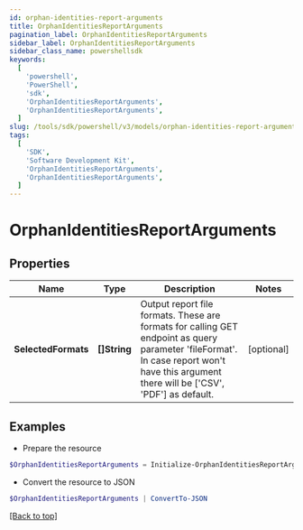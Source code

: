 ```yaml
---
id: orphan-identities-report-arguments
title: OrphanIdentitiesReportArguments
pagination_label: OrphanIdentitiesReportArguments
sidebar_label: OrphanIdentitiesReportArguments
sidebar_class_name: powershellsdk
keywords:
  [
    'powershell',
    'PowerShell',
    'sdk',
    'OrphanIdentitiesReportArguments',
    'OrphanIdentitiesReportArguments',
  ]
slug: /tools/sdk/powershell/v3/models/orphan-identities-report-arguments
tags:
  [
    'SDK',
    'Software Development Kit',
    'OrphanIdentitiesReportArguments',
    'OrphanIdentitiesReportArguments',
  ]
---
```


# OrphanIdentitiesReportArguments

## Properties

| Name | Type | Description | Notes |
| --- | --- | --- | --- |
| **SelectedFormats** | **[]String** | Output report file formats. These are formats for calling GET endpoint as query parameter 'fileFormat'. In case report won't have this argument there will be ['CSV', 'PDF'] as default. | [optional] |

## Examples

- Prepare the resource

```powershell
$OrphanIdentitiesReportArguments = Initialize-OrphanIdentitiesReportArguments  -SelectedFormats [CSV]
```

- Convert the resource to JSON

```powershell
$OrphanIdentitiesReportArguments | ConvertTo-JSON
```

[[Back to top]](#)
